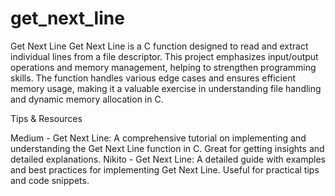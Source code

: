# get_next_line
Get Next Line
Get Next Line is a C function designed to read and extract individual lines from a file descriptor. This project emphasizes input/output operations and memory management, helping to strengthen programming skills. The function handles various edge cases and ensures efficient memory usage, making it a valuable exercise in understanding file handling and dynamic memory allocation in C.

Tips & Resources

Medium - Get Next Line: A comprehensive tutorial on implementing and understanding the Get Next Line function in C. Great for getting insights and detailed explanations.
Nikito - Get Next Line: A detailed guide with examples and best practices for implementing Get Next Line. Useful for practical tips and code snippets.
